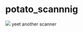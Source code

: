 # potato_scannnig
<img src="https://imguploader.com/images/2021/06/26/super-potato.png">
yeet another scanner
